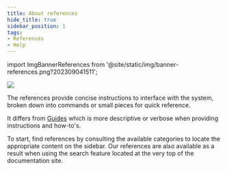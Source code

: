 ```yaml
---
title: About references
hide_title: true
sidebar_position: 1
tags:
- References
- Help
---
```


import ImgBannerReferences from '@site/static/img/banner-references.png?202309041511';

<img className="banner" src={ImgBannerReferences} />

The references provide concise instructions to interface with the system, broken down into commands or small pieces for quick reference.

It differs from [Guides](/guides) which is more descriptive or verbose when providing instructions and how-to's.

To start, find references by consulting the available categories to locate the appropriate content on the sidebar. Our references are also available as a result when using the search feature located at the very top of the documentation site.
